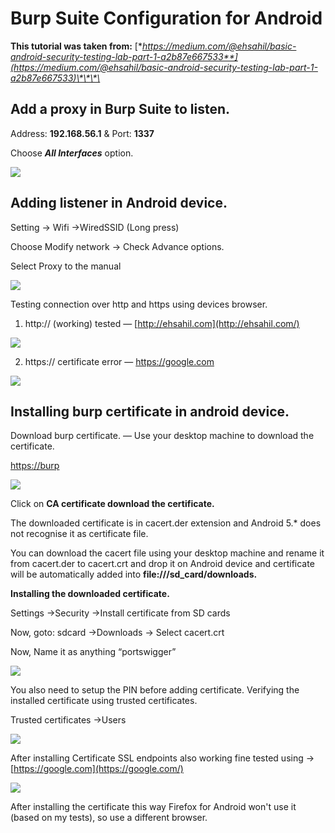 # Burp Suite Configuration for Android

**This tutorial was taken from:** [**https://medium.com/@ehsahil/basic-android-security-testing-lab-part-1-a2b87e667533**](https://medium.com/@ehsahil/basic-android-security-testing-lab-part-1-a2b87e667533)\*\*\*\*

## Add a proxy in Burp Suite to listen.

Address: **192.168.56.1** & Port: **1337**

Choose _**All Interfaces**_ option.

![](https://miro.medium.com/max/700/1*0Bn7HvqI775Nr5fXGcqoJA.png)

## **Adding listener in Android device.**

Setting → Wifi →WiredSSID \(Long press\)

Choose Modify network → Check Advance options.

Select Proxy to the manual

![](https://miro.medium.com/max/700/1*gkDuYqWMldFuYguQuID7sw.png)

Testing connection over http and https using devices browser.

1. http:// \(working\) tested — [http://ehsahil.com](http://ehsahil.com/)

![](https://miro.medium.com/max/700/1*LJ2uhK2JqKYY_wYkH3jwbw.png)

2. https:// certificate error — https://google.com

![](https://miro.medium.com/max/700/1*M-AoG6Yqo21D9qgQHLCSzQ.png)

## **Installing burp certificate in android device.**

Download burp certificate. — Use your desktop machine to download the certificate.

[https://burp](http://burp/)

![](https://miro.medium.com/max/700/1*f4LjnkNs7oA1f4XokEeiTw.png)

Click on **CA certificate download the certificate.**

The downloaded certificate is in cacert.der extension and Android 5.\* does not recognise it as certificate file.

You can download the cacert file using your desktop machine and rename it from cacert.der to cacert.crt and drop it on Android device and certificate will be automatically added into **file:///sd\_card/downloads.**

**Installing the downloaded certificate.**

Settings →Security →Install certificate from SD cards

Now, goto: sdcard →Downloads → Select cacert.crt

Now, Name it as anything “portswigger”

![](https://miro.medium.com/max/700/1*lDtlQ1FfcHEytrSZNvs2Mw.png)

You also need to setup the PIN before adding certificate. Verifying the installed certificate using trusted certificates.

Trusted certificates →Users

![](https://miro.medium.com/max/700/1*dvEffIIS0-dPE6q3ycFx3Q.png)

After installing Certificate SSL endpoints also working fine tested using → [https://google.com](https://google.com/)

![](https://miro.medium.com/max/700/1*lt0ZvZH60HI0ud1eE9jAnA.png)

After installing the certificate this way Firefox for Android won't use it \(based on my tests\), so use a different browser.

